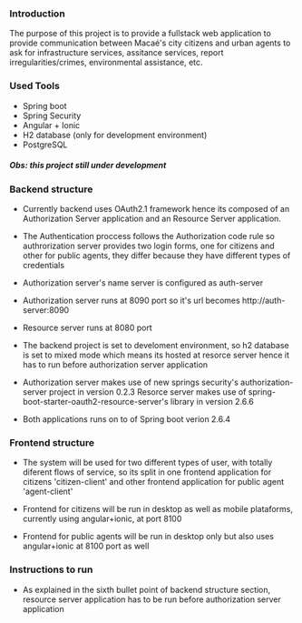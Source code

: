 ### Introduction

<span>
The purpose of this project is to provide a fullstack web application 
to provide communication between Macaé's city citizens and urban agents
to ask for infrastructure services, assitance services, report irregularities/crimes,
environmental assistance, etc.
</span>

### Used Tools
<ul>
  <li>Spring boot</li>
  <li>Spring Security</li>
  <li>Angular + Ionic</li>
  <li>H2 database (only for development environment)</li>
  <li>PostgreSQL</li>
</ul>

<h5>Obs: this project still under development</h5>

### Backend structure
<span>
  
-  Currently backend uses OAuth2.1 framework hence its composed of an Authorization Server application
  and an Resource Server application. 
  
-  The Authentication proccess follows the Authorization code rule so authrorization server provides two
  login forms, one for citizens and other for public agents, they differ because they have different types
  of credentials
  
-  Authorization server's name server is configured as auth-server
  
-  Authorization server runs at 8090 port so it's url becomes http://auth-server:8090
  
-  Resource server runs at 8080 port
 
- The backend project is set to develoment environment, so h2 database is set to mixed mode
  which means its hosted at resorce server hence it has to run before authorization server application
 
-  Authorization server makes use of new springs security's authorization-server project in version 0.2.3
  Resorce server makes use of spring-boot-starter-oauth2-resource-server's library in version 2.6.6
  
-  Both applications runs on to of Spring boot verion 2.6.4
</span>

### Frontend structure
<span>
  
-  The system will be used for two different types of user, with totally diferent flows of service, so its split in
  one frontend application for citizens 'citizen-client' and other frontend application for public agent 'agent-client'
  
- Frontend for citizens will be run in desktop as well as mobile plataforms, currently using angular+ionic, at port 8100 
  
- Frontend for public agents will be run in desktop only but also uses angular+ionic at 8100 port as well
  
</span>

### Instructions to run

-  As explained in the sixth bullet point of backend structure section, resource server application has to be run before
 authorization server application
 
